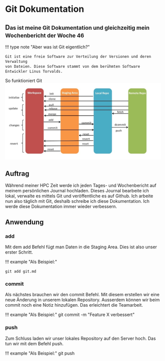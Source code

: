 # Git Dokumentation

## D<small>as ist meine Git Dokumentation und gleichzeitig mein Wochenbericht der Woche 46</small>
!!! type note "Aber was ist Git eigentlich?" 

    Git ist eine freie Software zur Verteilung der Versionen und deren Verwaltung
    von Dateien. Diese Software stammt von dem berühmten Software Entwickler Linus Torvalds.

So funktioniert Git 
![alt text](https://github.com/constantin-koenig/ITjournal/blob/main/gitbuckets.jpeg?raw=true "So funktioniert Git")

## Auftrag

Während meiner HPC Zeit werde ich jeden Tages- und Wochenbericht auf meinem persönlichen Journal hochladen.
Dieses Journal bearbeite ich lokal, verwalte es mittels Git und veröffentliche es auf Github. 
Ich arbeite nun also täglich mit Git, deshalb schreibe ich diese Dokumentation.
Ich werde diese Dokumentation immer wieder verbessern.


## Anwendung

### add

Mit dem add Befehl fügt man Daten in die Staging Area. Dies ist also unser erster Schritt.

!!! example "Als Beispiel:"

    git add git.md


### commit

Als nächstes brauchen wir den commit Befehl. Mit diesem erstellen wir eine neue Änderung in unserem lokalen Repository.
Ausserdem können wir beim commit noch eine Notiz hinzufügen. Das erleichtert die Teamarbeit. 

!!! example "Als Beispiel:"
    git commit -m "Feature X verbessert"


### push

Zum Schluss laden wir unser lokales Repository auf den Server hoch. Das tun wir mit dem Befehl push. 

!!! example "Als Beispiel:"
    git push

